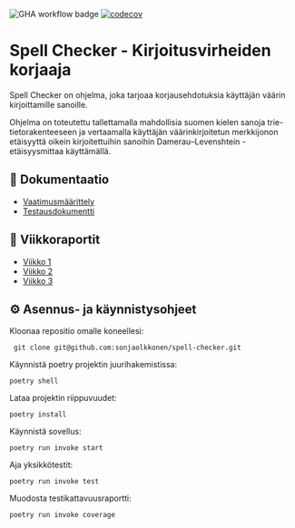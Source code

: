![GHA workflow badge](https://github.com/sonjaolkkonen/spell-checker/workflows/CI/badge.svg) [![codecov](https://codecov.io/github/sonjaolkkonen/spell-checker/graph/badge.svg?token=L0PHFZ9ZRR)](https://codecov.io/github/sonjaolkkonen/spell-checker)

# Spell Checker - Kirjoitusvirheiden korjaaja

Spell Checker on ohjelma, joka tarjoaa korjausehdotuksia käyttäjän väärin kirjoittamille sanoille.

Ohjelma on toteutettu tallettamalla mahdollisia suomen kielen sanoja trie-tietorakenteeseen ja vertaamalla käyttäjän väärinkirjoitetun merkkijonon etäisyyttä oikein kirjoitettuihin sanoihin Damerau–Levenshtein -etäisyysmittaa käyttämällä.

## 📄 Dokumentaatio
- [Vaatimusmäärittely](https://github.com/sonjaolkkonen/spell-checker/blob/main/dokumentaatio/vaatimusmaarittely.md)
- [Testausdokumentti](https://github.com/sonjaolkkonen/spell-checker/blob/main/dokumentaatio/testausdokumentti.md)

## 📆 Viikkoraportit
- [Viikko 1](https://github.com/sonjaolkkonen/spell-checker/blob/main/dokumentaatio/viikkoraportit/viikko1.md)
- [Viikko 2](https://github.com/sonjaolkkonen/spell-checker/blob/main/dokumentaatio/viikkoraportit/viikko2.md)
- [Viikko 3](https://github.com/sonjaolkkonen/spell-checker/blob/main/dokumentaatio/viikkoraportit/viikko3.md)

## ⚙️ Asennus- ja käynnistysohjeet

Kloonaa repositio omalle koneellesi:
```
 git clone git@github.com:sonjaolkkonen/spell-checker.git
```

Käynnistä poetry projektin juurihakemistissa:
```
poetry shell
```

Lataa projektin riippuvuudet:
```
poetry install
```

Käynnistä sovellus:
```
poetry run invoke start
```

Aja yksikkötestit:
```
poetry run invoke test
```

Muodosta testikattavuusraportti:
```
poetry run invoke coverage
```
